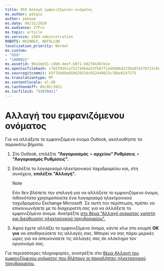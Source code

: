 ```yaml
---
title: 959 Αλλαγή εμφανιζόμενου ονόματος
ms.author: pdigia
author: pebaum
ms.date: 04/21/2020
ms.audience: ITPro
ms.topic: article
ms.service: o365-administration
ROBOTS: NOINDEX, NOFOLLOW
localization_priority: Normal
ms.custom:
- "959"
- "1800022"
ms.assetid: 96e2de51-c8b0-4eef-b071-b02784367e1e
ms.openlocfilehash: c7657935ca752744b6a53fbbff1e69b8642239a074376722cbb0b1fa4036650c
ms.sourcegitcommit: b5f7da89a650d2915dc652449623c78be6247175
ms.translationtype: MT
ms.contentlocale: el-GR
ms.lasthandoff: 08/05/2021
ms.locfileid: "53979421"
---
```

# <a name="change-your-display-name"></a>Αλλαγή του εμφανιζόμενου ονόματος
  
Για να αλλάξετε το εμφανιζόμενο όνομα Outlook, ακολουθήστε τα παρακάτω βήματα.
  
1. Στο Outlook, επιλέξτε **"Λογαριασμός** \> **αρχείου" Ρυθμίσεις** \> **"Λογαριασμός Ρυθμίσεις".**

2. Επιλέξτε το λογαριασμό ηλεκτρονικού ταχυδρομείου και, στη συνέχεια, **επιλέξτε "Αλλαγή".**

    > [!NOTE]
    > Εάν δεν βλέπετε την επιλογή για να αλλάξετε το εμφανιζόμενο όνομα, πιθανότατα χρησιμοποιείτε ένα λογαριασμό ηλεκτρονικού ταχυδρομείου Exchange Microsoft. Σε αυτή την περίπτωση, πρέπει να επικοινωνήσετε με το διαχειριστή σας για να αλλάξετε το εμφανιζόμενο όνομα. Ανατρέξτε [στο θέμα "Αλλαγή ονόματος χρήστη και διεύθυνσης ηλεκτρονικού ταχυδρομείου".](https://docs.microsoft.com/microsoft-365/admin/add-users/change-a-user-name-and-email-address)
  
3. Αφού έχετε αλλάξει το εμφανιζόμενο όνομα, κάντε κλικ στο κουμπί **OK για** να αποθηκεύσετε τις αλλαγές σας. Μπορεί να σας πάρει μερικές ώρες για να απεικονίσετε τις αλλαγές σας σε ολόκληρο τον οργανισμό σας.

Για περισσότερες πληροφορίες, ανατρέξτε στο [θέμα Αλλαγή του εμφανιζόμενου ονόματος που βλέπουν οι παραλήπτες ηλεκτρονικού ταχυδρομείου.](https://support.office.com/article/2b53331a-ba2a-4803-88dc-ac9fe376c8a9.aspx)
  
